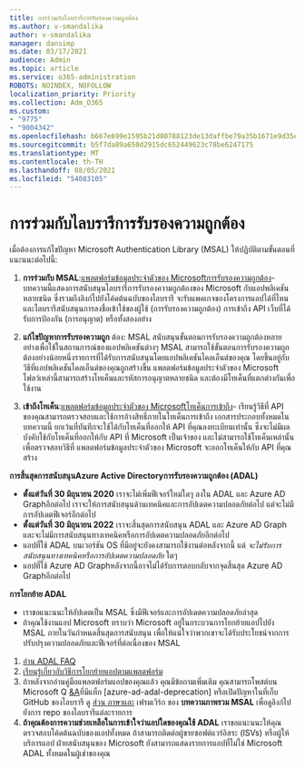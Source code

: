```yaml
---
title: การร่วมกับไลบรารีการรับรองความถูกต้อง
ms.author: v-smandalika
author: v-smandalika
manager: dansimp
ms.date: 03/17/2021
audience: Admin
ms.topic: article
ms.service: o365-administration
ROBOTS: NOINDEX, NOFOLLOW
localization_priority: Priority
ms.collection: Adm_O365
ms.custom:
- "9775"
- "9004342"
ms.openlocfilehash: b667e699e1595b21d80788123de13daffbe79a35b1671e9d35eaa6cd980693db
ms.sourcegitcommit: b5f7da89a650d2915dc652449623c78be6247175
ms.translationtype: MT
ms.contentlocale: th-TH
ms.lasthandoff: 08/05/2021
ms.locfileid: "54083105"
---
```

# <a name="working-with-authentication-libraries"></a>การร่วมกับไลบรารีการรับรองความถูกต้อง

เมื่อต้องการแก้ไขปัญหา Microsoft Authentication Library (MSAL) ให้ปฏิบัติตามขั้นตอนที่แนะนนะต่อไปนี้:

1. **การร่วมกับ MSAL**:[แพลตฟอร์มข้อมูลประจําตัวของ Microsoftการรับรองความถูกต้อง](https://docs.microsoft.com/azure/active-directory/develop/reference-v2-libraries)- บทความนี้แสดงการสนับสนุนไลบรารีการรับรองความถูกต้องของ Microsoft กับแอปพลิเคชันหลายชนิด ซึ่งรวมถึงลิงก์ไปยังโค้ดต้นฉบับของไลบรารี จะรับแพคเกจของโครงการแอปได้ที่ไหน และไลบรารีสนับสนุนการลงชื่อเข้าใช้ของผู้ใช้ (การรับรองความถูกต้อง) การเข้าถึง API เว็บที่ได้รับการป้องกัน (การอนุญาต) หรือทั้งสองอย่าง

2. **แก้ไขปัญหาการรับรองความถูก** ต้อง: MSAL สนับสนุนขั้นตอนการรับรองความถูกต้องหลายอย่างเพื่อใช้ในสถานการณ์ของแอปพลิเคชันต่างๆ MSAL สามารถใช้ขั้นตอนการรับรองความถูกต้องอย่างน้อยหนึ่งรายการที่ได้รับการสนับสนุนโดยแอปพลิเคชันไคลเอ็นต์ของคุณ โดยขึ้นอยู่กับวิธีที่แอปพลิเคชันไคลเอ็นต์ของคุณถูกสร้างขึ้น แพลตฟอร์มข้อมูลประจําตัวของ Microsoft โฟลว์เหล่านี้สามารถสร้างโทเค็นและรหัสการอนุญาตหลายชนิด และต้องมีโทเค็นที่แตกต่างกันเพื่อใช้งาน

3. **เข้าถึงโทเค็น**:[แพลตฟอร์มข้อมูลประจําตัวของ Microsoftโทเค็นการเข้าถึง](https://docs.microsoft.com/azure/active-directory/develop/access-tokens)- เรียนรู้วิธีที่ API ของคุณสามารถตรวจสอบและใช้การอ้างสิทธิ์ภายในโทเค็นการเข้าถึง เอกสารประกอบทั้งหมดในบทความนี้ ยกเว้นที่บันทึกจะใช้ได้กับโทเค็นที่ออกให้ API ที่คุณลงทะเบียนเท่านั้น ซึ่งจะไม่มีผลบังคับใช้กับโทเค็นที่ออกให้กับ API ที่ Microsoft เป็นเจ้าของ และไม่สามารถใช้โทเค็นเหล่านั้นเพื่อตรวจสอบวิธีที่ แพลตฟอร์มข้อมูลประจําตัวของ Microsoft จะออกโทเค็นให้กับ API ที่คุณสร้าง

**การสิ้นสุดการสนับสนุนAzure Active Directoryการรับรองความถูกต้อง (ADAL)**

- **ตั้งแต่วันที่ 30 มิถุนายน 2020** เราจะไม่เพิ่มฟีเจอร์ใหม่ใดๆ ลงใน ADAL และ Azure AD Graphอีกต่อไป เราจะให้การสนับสนุนด้านเทคนิคและการอัปเดตความปลอดภัยต่อไป แต่จะไม่มีการอัปเดตฟีเจอร์อีกต่อไป
- **ตั้งแต่วันที่ 30 มิถุนายน 2022** เราจะสิ้นสุดการสนับสนุน ADAL และ Azure AD Graph และจะไม่มีการสนับสนุนทางเทคนิคหรือการอัปเดตความปลอดภัยอีกต่อไป
- แอปที่ใช้ ADAL บนเวอร์ชัน OS ที่มีอยู่จะยังคงสามารถใช้งานต่อหลังจากนี้ แต่ *จะไม่รับการสนับสนุนทางเทคนิคหรือการอัปเดตความปลอดภัย* ใดๆ
- แอปที่ใช้ Azure AD Graphหลังจากนี้อาจไม่ได้รับการตอบกลับจากจุดสิ้นสุด Azure AD Graphอีกต่อไป

**การโยกย้าย ADAL**

- เราขอแนะนนะให้อัปเดตเป็น MSAL ซึ่งมีฟีเจอร์และการอัปเดตความปลอดภัยล่าสุด
- ถ้าคุณใช้งานแอป Microsoft ทราบว่า Microsoft อยู่ในกระบวนการโยกย้ายแอปไปยัง MSAL ภายในวันกําหนดสิ้นสุดการสนับสนุน เพื่อให้แน่ใจว่าพวกเขาจะได้รับประโยชน์จากการปรับปรุงความปลอดภัยและฟีเจอร์ที่ต่อเนื่องของ MSAL

1. [อ่าน ADAL FAQ](https://docs.microsoft.com/azure/active-directory/develop/msal-migration#frequently-asked-questions-faq)
2. [เรียนรู้เกี่ยวกับวิธีการโยกย้ายแอปตามแพลตฟอร์ม](https://docs.microsoft.com/azure/active-directory/develop/msal-migration#migration-guidance)
3. ถ้าหลังจากอ่านคู่มือแพลตฟอร์มแอปของคุณแล้ว คุณมีข้อถามเพิ่มเติม คุณสามารถโพสต์บน Microsoft Q [&A](https://docs.microsoft.com/answers/topics/azure-ad-adal-deprecation.html)ที่มีแท็ก [azure-ad-adal-deprecation] หรือเปิดปัญหาในที่เก็บ GitHub ของไลบรารี ดู [ส่วน ภาษาและ](https://docs.microsoft.com/azure/active-directory/develop/msal-overview#languages-and-frameworks) เฟรมเวิร์ก ของ **บทความภาพรวม MSAL** เพื่อดูลิงก์ไปยังการ repo ของไลบรารีแต่ละรายการ
4. **ถ้าคุณต้องการความช่วยเหลือในการเข้าใจว่าแอปใดของคุณใช้ ADAL** เราขอแนะนนะให้คุณตรวจสอบโค้ดต้นฉบับของแอปทั้งหมด ถ้าสามารถติดต่อผู้ขายซอฟต์แวร์อิสระ (ISVs) หรือผู้ให้บริการแอป ฝ่ายสนับสนุนของ Microsoft ยังสามารถแสดงรายการแอปที่ไม่ใช่ Microsoft ADAL ทั้งหมดในผู้เช่าของคุณ







